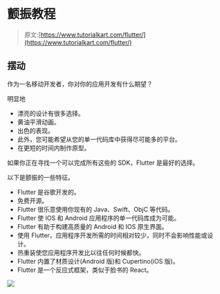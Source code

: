 # 颤振教程

> 原文:[https://www.tutorialkart.com/flutter/](https://www.tutorialkart.com/flutter/)

## 摆动

作为一名移动开发者，你对你的应用开发有什么期望？

明显地

*   漂亮的设计有很多选择。
*   黄油平滑动画。
*   出色的表现。
*   此外，您可能希望从您的单一代码库中获得尽可能多的平台。
*   在更短的时间内制作原型。

如果你正在寻找一个可以完成所有这些的 SDK，Flutter 是最好的选择。

以下是颤振的一些特征。

*   Flutter 是谷歌开发的。
*   免费开源。
*   Flutter 很乐意使用你现有的 Java、Swift、ObjC 等代码。
*   Flutter 使 IOS 和 Android 应用程序的单一代码库成为可能。
*   Flutter 有助于构建高质量的 Android 和 IOS 原生界面。
*   使用 Flutter，应用程序开发所需的时间相对较少，同时不会影响性能或设计。
*   热重装使您应用程序开发比以往任何时候都快。
*   Flutter 内置了材质设计(Android 版)和 Cupertino(iOS 版)。
*   Flutter 是一个反应式框架，类似于脸书的 React。

[![](../Images/925da31b32d6bc3827932f6c8afb11bb.png)](https://www.tutorialkart.com/)